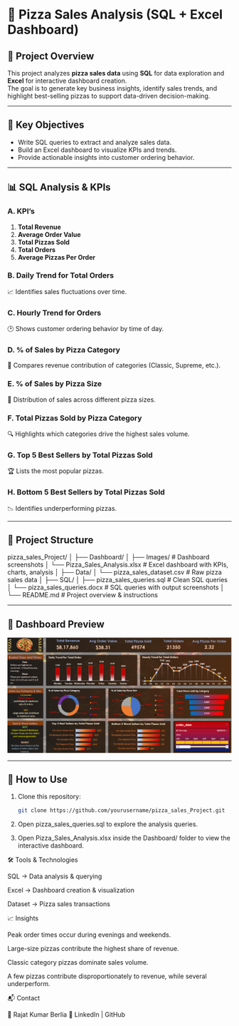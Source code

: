 # 🍕 Pizza Sales Analysis (SQL + Excel Dashboard)

## 📖 Project Overview
This project analyzes **pizza sales data** using **SQL** for data exploration and **Excel** for interactive dashboard creation.  
The goal is to generate key business insights, identify sales trends, and highlight best-selling pizzas to support data-driven decision-making.  

---

## 🎯 Key Objectives
- Write SQL queries to extract and analyze sales data.  
- Build an Excel dashboard to visualize KPIs and trends.  
- Provide actionable insights into customer ordering behavior.  

---

## 📊 SQL Analysis & KPIs

### A. KPI’s
1. **Total Revenue**  
2. **Average Order Value**  
3. **Total Pizzas Sold**  
4. **Total Orders**  
5. **Average Pizzas Per Order**  

### B. Daily Trend for Total Orders  
📈 Identifies sales fluctuations over time.  

### C. Hourly Trend for Orders  
🕑 Shows customer ordering behavior by time of day.  

### D. % of Sales by Pizza Category  
🍕 Compares revenue contribution of categories (Classic, Supreme, etc.).  

### E. % of Sales by Pizza Size  
📏 Distribution of sales across different pizza sizes.  

### F. Total Pizzas Sold by Pizza Category  
🔍 Highlights which categories drive the highest sales volume.  

### G. Top 5 Best Sellers by Total Pizzas Sold  
🏆 Lists the most popular pizzas.  

### H. Bottom 5 Best Sellers by Total Pizzas Sold  
📉 Identifies underperforming pizzas.  

---

## 📂 Project Structure
pizza_sales_Project/
│
├── Dashboard/
│ ├── Images/ # Dashboard screenshots
│ └── Pizza_Sales_Analysis.xlsx # Excel dashboard with KPIs, charts, analysis
│
├── Data/
│ └── pizza_sales_dataset.csv # Raw pizza sales data
│
├── SQL/
│ ├── pizza_sales_queries.sql # Clean SQL queries
│ └── pizza_sales_queries.docx # SQL queries with output screenshots
│
└── README.md # Project overview & instructions




---

## 📸 Dashboard Preview
![Pizza Sales Dashboard](Dashboard/dashboard_screenshot.png)  

---

## 🚀 How to Use
1. Clone this repository:
   ```bash
   git clone https://github.com/yourusername/pizza_sales_Project.git


2. Open pizza_sales_queries.sql to explore the analysis queries.

3. Open Pizza_Sales_Analysis.xlsx inside the Dashboard/ folder to view the interactive dashboard.

🛠️ Tools & Technologies

SQL → Data analysis & querying

Excel → Dashboard creation & visualization

Dataset → Pizza sales transactions

📈 Insights

Peak order times occur during evenings and weekends.

Large-size pizzas contribute the highest share of revenue.

Classic category pizzas dominate sales volume.

A few pizzas contribute disproportionately to revenue, while several underperform.

📬 Contact

👤 Rajat Kumar Berlia
🔗 LinkedIn 
 | GitHub 
